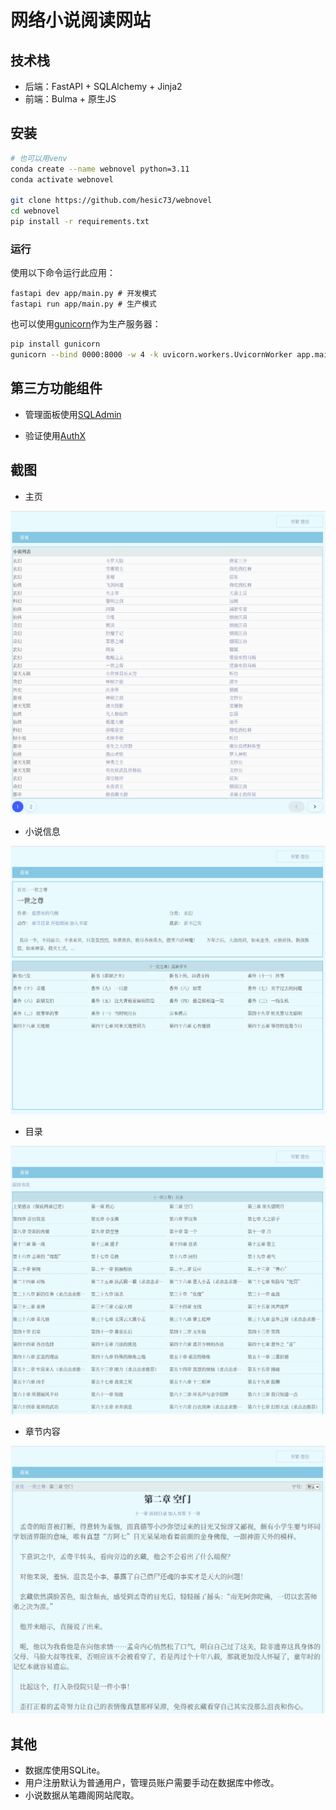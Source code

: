 # 网络小说阅读网站

## 技术栈

- 后端：FastAPI + SQLAlchemy + Jinja2
- 前端：Bulma + 原生JS

## 安装

```bash
# 也可以用venv
conda create --name webnovel python=3.11
conda activate webnovel

git clone https://github.com/hesic73/webnovel
cd webnovel
pip install -r requirements.txt
```

### 运行

使用以下命令运行此应用：

```
fastapi dev app/main.py # 开发模式
fastapi run app/main.py # 生产模式
```

也可以使用[gunicorn](https://gunicorn.org/)作为生产服务器：


```bash
pip install gunicorn
gunicorn --bind 0000:8000 -w 4 -k uvicorn.workers.UvicornWorker app.main:app
```

## 第三方功能组件

- 管理面板使用[SQLAdmin](https://github.com/aminalaee/sqladmin)

- 验证使用[AuthX](https://github.com/yezz123/AuthX)

## 截图

- 主页

![](assets/novels.png)

- 小说信息

![](assets/novel.png)

- 目录

![](assets/chapters.png)

- 章节内容

![](assets/chapter.png)

## 其他

- 数据库使用SQLite。
- 用户注册默认为普通用户，管理员账户需要手动在数据库中修改。
- 小说数据从笔趣阁网站爬取。

